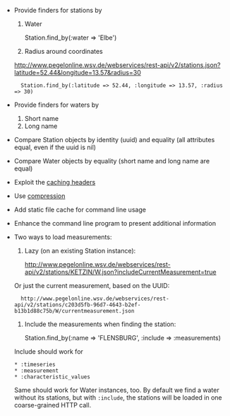 * Provide finders for stations by

  1. Water

        Station.find_by(:water => 'Elbe')

  1. Radius around coordinates

    http://www.pegelonline.wsv.de/webservices/rest-api/v2/stations.json?latitude=52.44&longitude=13.57&radius=30

        Station.find_by(:latitude => 52.44, :longitude => 13.57, :radius => 30)

* Provide finders for waters by

  1. Short name
  1. Long name

* Compare Station objects by identity (uuid) and equality (all attributes equal, even if the uuid is nil)

* Compare Water objects by equality (short name and long name are equal)

* Exploit the [caching headers](http://www.pegelonline.wsv.de/webservice/dokuRestapi#caching)

* Use [compression](http://www.pegelonline.wsv.de/webservice/dokuRestapi#compression)

* Add static file cache for command line usage

* Enhance the command line program to present additional information

* Two ways to load measurements:

  1. Lazy (on an existing Station instance):

        http://www.pegelonline.wsv.de/webservices/rest-api/v2/stations/KETZIN/W.json?includeCurrentMeasurement=true

    Or just the current measurement, based on the UUID:

        http://www.pegelonline.wsv.de/webservices/rest-api/v2/stations/c203d5fb-96d7-4643-b2ef-b13b1d88c75b/W/currentmeasurement.json

  1. Include the measurements when finding the station:

        Station.find_by(:name => 'FLENSBURG', :include => :measurements)

    Include should work for

      * :timeseries
      * :measurement
      * :characteristic_values

  Same should work for Water instances, too. By default we find a water without its stations, but with `:include`, the stations will be loaded in one coarse-grained HTTP call.
